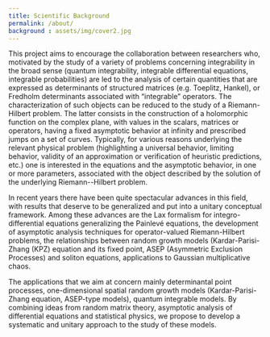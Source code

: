 ```yaml
---
title: Scientific Background
permalink: /about/
background : assets/img/cover2.jpg
---
```

This project aims to encourage the collaboration between researchers who, motivated by the study of a variety of problems concerning integrability in the broad sense (quantum integrability, integrable differential equations, integrable probabilities) are led to the analysis of certain quantities that are expressed as determinants of structured matrices (e.g. Toeplitz, Hankel), or Fredholm determinants associated with “integrable” operators. The characterization of such objects can be reduced to the study of a Riemann-Hilbert problem. The latter consists in the construction of a holomorphic function on the complex plane, with values in the scalars, matrices or operators, having a fixed asymptotic behavior at infinity and prescribed jumps on a set of curves. Typically, for various reasons underlying the relevant physical problem (highlighting a universal behavior, limiting behavior, validity of an approximation or verification of heuristic predictions, etc.) one is interested in the equations and the asymptotic behavior, in one or more parameters, associated with the object described by the solution of the underlying Riemann--Hilbert problem.

In recent years there have been quite spectacular advances in this field, with results that deserve to be generalized and put into a unitary conceptual framework. Among these advances are the Lax formalism for integro-differential equations generalizing the Painlevé equations, the development of asymptotic analysis techniques for operator-valued Riemann-Hilbert problems, the relationships between random growth models (Kardar-Parisi-Zhang (KPZ) equation and its fixed point, ASEP (Asymmetric Exclusion Processes) and soliton equations, applications to Gaussian multiplicative chaos.

The applications that we aim at concern mainly determinantal point processes, one-dimensional spatial random growth models (Kardar-Parisi-Zhang equation, ASEP-type models), quantum integrable models. By combining ideas from random matrix theory, asymptotic analysis of differential equations and statistical physics, we propose to develop a systematic and unitary approach to the study of these models.
